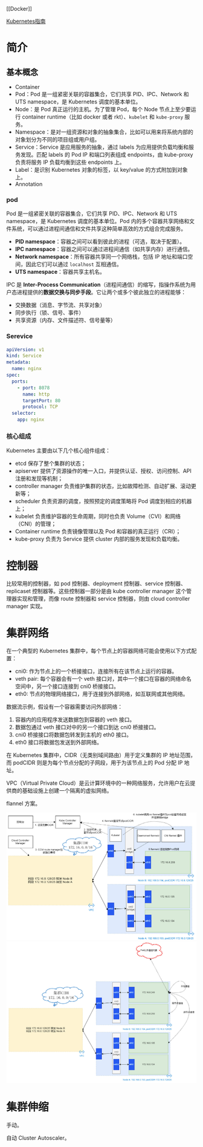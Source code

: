 ---
---
[[Docker]]

[Kubernetes指南](https://www.bookstack.cn/read/feiskyer-kubernetes-handbook-202005/README.md)
# 简介

## 基本概念

- Container
- Pod：Pod 是一组紧密关联的容器集合，它们共享 PID、IPC、Network 和 UTS namespace，是 Kubernetes 调度的基本单位。
- Node：是 Pod 真正运行的主机。为了管理 Pod，每个 Node 节点上至少要运行 container runtime（比如 docker 或者 rkt）、`kubelet` 和 `kube-proxy` 服务。
- Namespace：是对一组资源和对象的抽象集合，比如可以用来将系统内部的对象划分为不同的项目组或用户组。
- Service：Service 是应用服务的抽象，通过 labels 为应用提供负载均衡和服务发现。匹配 labels 的 Pod IP 和端口列表组成 endpoints，由 kube-proxy 负责将服务 IP 负载均衡到这些 endpoints 上。
- Label：是识别 Kubernetes 对象的标签，以 key/value 的方式附加到对象上。
- Annotation

### pod

Pod 是一组紧密关联的容器集合，它们共享 PID、IPC、Network 和 UTS namespace，是 Kubernetes 调度的基本单位。Pod 内的多个容器共享网络和文件系统，可以通过进程间通信和文件共享这种简单高效的方式组合完成服务。
- **PID namespace**：容器之间可以看到彼此的进程（可选，取决于配置）。
- **IPC namespace**：容器之间可以通过进程间通信（如共享内存）进行通信。
- **Network namespace**：所有容器共享同一个网络栈，包括 IP 地址和端口空间，因此它们可以通过 `localhost` 互相通信。
- **UTS namespace**：容器共享主机名。

IPC 是 **Inter-Process Communication**（进程间通信）的缩写，指操作系统为用户态进程提供的**数据交换与同步手段**。它让两个或多个彼此独立的进程能够：
- 交换数据（消息、字节流、共享对象）
- 同步执行（锁、信号、事件）
- 共享资源（内存、文件描述符、信号量等）

### Serevice

```yml
apiVersion: v1
kind: Service
metadata:
  name: nginx
spec:
  ports:
    - port: 8078 
      name: http
      targetPort: 80
      protocol: TCP
  selector:
    app: nginx
```
### 核心组成

Kubernetes 主要由以下几个核心组件组成：
- etcd 保存了整个集群的状态；
- apiserver 提供了资源操作的唯一入口，并提供认证、授权、访问控制、API 注册和发现等机制；
- controller manager 负责维护集群的状态，比如故障检测、自动扩展、滚动更新等；
- scheduler 负责资源的调度，按照预定的调度策略将 Pod 调度到相应的机器上；
- kubelet 负责维护容器的生命周期，同时也负责 Volume（CVI）和网络（CNI）的管理；
- Container runtime 负责镜像管理以及 Pod 和容器的真正运行（CRI）；
- kube-proxy 负责为 Service 提供 cluster 内部的服务发现和负载均衡。



# 控制器

比较常用的控制器，如 pod 控制器、deployment 控制器、service 控制器、replicaset 控制器等。这些控制器一部分是由 kube controller manager 这个管理器实现和管理，而像 route 控制器和 service 控制器，则由 cloud controller manager 实现。

# 集群网络

在一个典型的 Kubernetes 集群中，每个节点上的容器网络可能会使用以下方式配置：
- cni0: 作为节点上的一个桥接接口，连接所有在该节点上运行的容器。
- veth pair: 每个容器会有一个 veth 接口对，其中一个接口在容器的网络命名空间中，另一个接口连接到 cni0 桥接接口。
- eth0: 节点的物理网络接口，用于连接到外部网络，如互联网或其他网络。

数据流示例，假设有一个容器需要访问外部网络：
1. 容器内的应用程序发送数据包到容器的 veth 接口。
2. 数据包通过 veth 接口对中的另一个接口到达 cni0 桥接接口。
3. cni0 桥接接口将数据包转发到主机的 eth0 接口。
4. eth0 接口将数据包发送到外部网络。

在 Kubernetes 集群中，CIDR（无类别域间路由）用于定义集群的 IP 地址范围，而 podCIDR 则是为每个节点分配的子网段，用于为该节点上的 Pod 分配 IP 地址。

VPC（Virtual Private Cloud）是云计算环境中的一种网络服务，允许用户在云提供商的基础设施上创建一个隔离的虚拟网络。

flannel 方案。

![](assets/images/K8S01.png)
![](assets/images/K8S-1.png)

# 集群伸缩

手动。

自动 Cluster Autoscaler。